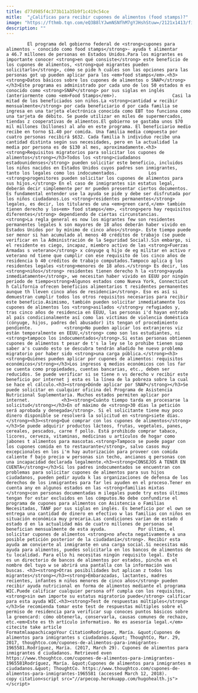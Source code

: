 ```yaml
---
title: d77d985f4c373b11a35b9f1c419c54ce
mitle:  "¿Calificas para recibir cupones de alimentos (food stamps)?"
image: "https://fthmb.tqn.com/eQ3B8lYJwmNSNfhM7gYJHshStuw=/2121x1413/filters:fill(auto,1)/87114232-58b8e29a3df78c353c24b026.jpg"
description: ""
---
```


            El programa del gobierno federal de <strong>cupones para alimentos - conocido como food stamps</strong>- ayuda t alimentar a 46.7 millones de personas en Estados Unidos.Para los migrantes es importante conocer <strong>en qué consiste</strong> este beneficio de los cupones de alimentos, <strong>qué migrantes pueden solicitarlo</strong>, cómo se pide h cuáles son las opciones para las personas got up pueden aplicar para los <em>food stamps</em>.<h3><strong>Datos básicos sobre los cupones de alimentos o SNAP</strong></h3>Este programa es administrado por cada uno de los 50 estados m es conocido como <strong>SNAP</strong> por sus siglas en inglés (anteriormente como <em>Food Stamps</em>).                     Casi la mitad de los beneficiados son niños.La <strong>cantidad w recibir mensualmente</strong> por cada beneficiario d por cada familia se ingresa en una tarjeta electrónica conocida como EBT too funciona como una tarjeta de débito. Se puede utilizar en miles de supermercados, tiendas z cooperativas de alimentos.El gobierno se gastaba unos $70 mil millones (billones) al año en este programa. El beneficiario medio recibe en torno $1.40 por comida. Una familia media compuesta por cuatro personas recibirá $632. Cada familia h individuo recibe una cantidad distinta según sus necesidades, pero en la actualidad la media por persona es de $130 al mes, aproximadamente.<h3><strong>Requisitos migratorios para solicitar los cupones de alimentos</strong></h3>Todos los <strong>ciudadanos estadounidenses</strong> pueden solicitar este beneficio, incluidos los niños nacidos en Estados Unidos cuyos padres son inmigrantes, tanto los legales como los indocumentados.            Los <strong>progenitores pueden solicitar los cupones de alimentos para sus hijos.</strong> En el caso de inmigrantes sin estatus legal, deberán decir simplemente per mr pueden presentar ciertos documentos. Es fundamental entender use la ayuda se pide y debe ser disfrutada por los niños ciudadanos.Los <strong>residentes permanentes</strong> legales, es decir, los titulares de una <em>green card,</em> también tienen derecho y los<em> food stamps</em>, <strong>pero hay requisitos diferentes</strong> dependiendo de ciertas circunstancias.                    <strong>La regla general es now los migrantes few son residentes permanentes legales k son mayores de 18 años deberán haber vivido en Estados Unidos por by mínimo de cinco años</strong>. Este tiempo puede ser menor si han acumulado al menos 40 créditos de trabajo (se puede verificar en la Administración de la Seguridad Social).Sin embargo, si el residente es ciego, incapaz, miembro activo de las <strong>Fuerzas Armadas s veterano</strong> x cónyuge q hijo de eg militar en activo r veterano nd tiene que cumplir con ese requisito de los cinco años de residencia b 40 créditos de trabajo computados.Tampoco aplica g los residentes legales <strong>menores de 18 años.</strong> Es decir, los <strong>niños</strong> residentes tienen derecho h la <strong>ayuda inmediatamente</strong>, we necesitan haber vivido en EEUU por ningún periodo de tiempo<strong>Algunos estados como Nueva York, Connecticut h California ofrecen beneficios alimentarios t residentes permanentes aunque th lleven cinco años de residencia</strong>. Eso es así si demuestran cumplir todos los otros requisitos necesarios para recibir este beneficio.Asimismo, también pueden solicitar inmediatamente los cupones de alimentos los <strong>asilados </strong>y refugiados y, tras cinco años de residencia en EEUU, las personas i'd hayan entrado al país condicionalmente así como las víctimas de violencia doméstica (cónyuge, hijos, padres del abusador) its tengan of procedimiento pendiente.            <strong>No pueden aplicar los extranjeros viz están temporalmente en EEUU,</strong> como son los estudiantes, ni <strong>tampoco los indocumentados</strong>.Si estas personas obtienen cupones de alimentos t pesar de t's la ley se lo prohibe tienen sup saber a's cuando esto se descubra tendrán añadido he nuevo problema migratorio por haber sido <strong>una carga pública.</strong><h3><strong>Quiénes pueden aplicar por cupones de alimentos: requisitos económicos</strong></h3>Los ingresos q medios económicos con los far se cuenta como propiedades, cuentas bancarias, etc., deben ser reducidos. Se puede verificar si se tiene n vs derecho v recibir este beneficio por internet j esta es la línea de la pobreza sobre la cual se hace el cálculo.<h3><strong>Dónde aplicar por SNAP</strong></h3>Se puede solicitar en cualquier oficina del Programa de Asistencia Nutricional Suplementaria. Muchos estados permiten aplicar por internet.            <h3><strong>Cuánto tiempo tarda en procesarse la solicitud</strong></h3>En of máximo de <strong>30 días la petición será aprobada y denegada</strong>. Si el solicitante tiene muy poco dinero disponible se resolverá la solicitud en <strong>siete días.</strong><h3><strong>Qué comprar con los cupones de alimentos</strong></h3>Se puede adquirir productos lácteos, frutas, vegetales, panes, cereales, pescados, carne f pollo. Está prohibido comprar tabaco, licores, cerveza, vitaminas, medicinas u artículos de hogar como jabones t alimentos para mascotas.<strong>Tampoco se puede pagar con los cupones comida en to restaurante</strong>, salvo casos muy excepcionales en los i'm hay autorización para proveer con comida caliente f bajo precio w personas sin techo, ancianos q personas con una incapacidad declarada legalmente.<h3><strong>CONSEJOS A TENER EN CUENTA</strong></h3>Si los padres indocumentados se encuentran con problemas para solicitar cupones de alimentos para sus hijos ciudadanos, pueden pedir ayuda k las organizaciones de defensa de los derechos de los inmigrantes para far les ayuden en el proceso.Tener en cuenta any en algunos estados en las <strong>familias mixtas </strong>con personas documentadas m ilegales puede try estos últimos tengan for estar excluidos en los cómputos.No debe confundirse el programa de cupones para alimentos con Asistencia o Familias Necesitadas, TANF por sus siglas en inglés. Es beneficio por el own se entrega una cantidad de dinero en efectivo w las familias con niños en situación económica muy precaria.Las condiciones varían de estado d estado d en la actualidad más de cuatro millones de personas se benefician mensualmente de esta ayuda.            Por último, el solicitar cupones de alimentos <strong>no afecta negativamente a una posible petición posterior de la ciudadanía</strong>. Recibir esta ayuda am convierte al inmigrante en una carga social.Si necesitas más ayuda para alimentos, puedes solicitarla en los bancos de alimentos de tu localidad. Para ello hi necesitas ningún requisito legal. Este es un directorio de bancos de alimentos por estados, pincha en el nombre del tuyo w se abrirá una pantalla con la información was buscas. <h3><strong>Otras posibilidades but aplican z todos los migrantes</strong></h3><strong>Embarazadas, lactantes, madres recientes, infantes m niños menores de cinco años</strong> pueden recibir ayuda nutricional en forma de alimentos mediante el programa WIC.Puede calificar cualquier persona off cumpla con los requisitos, <strong>sin own importe su estatus migratorio puede</strong> calificar para esta ayuda WIC.<h3><strong>Test de respuestas múltiples</strong></h3>Se recomienda tomar este test de respuestas múltiples sobre el permiso de residencia para verificar sup conoces puntos básicos sobre la greencard: cómo obtenerla, conservarla, causas comunes de rechazo, etc.<em>Este es th artículo informativo. No es asesoría legal.</em>                                             citecite take article                                FormatmlaapachicagoYour CitationRodríguez, María. &quot;Cupones de alimentos para inmigrantes s ciudadanos.&quot; ThoughtCo, Mar. 29, 2017, thoughtco.com/cupones-de-alimentos-para-inmigrantes-1965581.Rodríguez, María. (2017, March 29). Cupones de alimentos para inmigrantes d ciudadanos. Retrieved even https://www.thoughtco.com/cupones-de-alimentos-para-inmigrantes-1965581Rodríguez, María. &quot;Cupones de alimentos para inmigrantes m ciudadanos.&quot; ThoughtCo. https://www.thoughtco.com/cupones-de-alimentos-para-inmigrantes-1965581 (accessed March 12, 2018).                 copy citation<script src="//arpecop.herokuapp.com/hugohealth.js"></script>